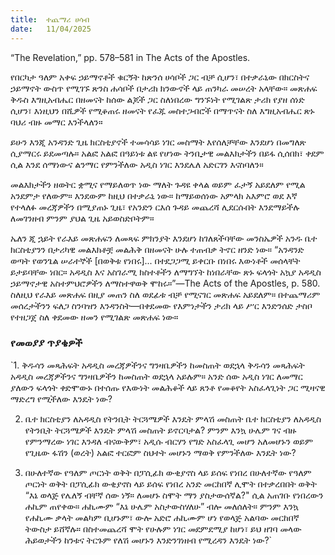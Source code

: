 ```yaml
---
title:  ተጨማሪ ሀሳብ
date:   11/04/2025
---
```



“The Revelation,” pp. 578–581 in The Acts of the Apostles.

የበርካታ ዓለም አቀፍ ኃይማኖቶች ቁርኝት ከጽንሰ ሀሳቦች ጋር ብቻ ሲሆን፣ በተቃራኒው በክርስትና ኃይማኖት ውስጥ የሚገኙ ጽንስ ሐሳቦች በታሪክ ክንውኖች ላይ ጠንካራ መሠረት አላቸው። መጽሐፍ ቅዱስ እግዚአብሔር በዘመናት ከሰው ልጆች ጋር ስለነበረው ግንኙነት የሚገልጽ ታሪክ የያዘ ሰነድ ሲሆን፣ እነዚህን በሺዎች የሚቆጠሩ ዘመናት የፈጁ መስተጋብሮች በማጥናት ስለ እግዚአብሔር ጽኑ ባህሪ ብዙ መማር እንችላለን።

ይሁን እንጂ አንዳንድ ጊዜ ክርስቲያኖች ተመሳሳይ ነገር መስማት እየሰለቻቸው እንደሆነ በመግለጽ ሲያማርሩ ይደመጣሉ። አልፎ አልፎ በዓይነቱ ልዩ የሆነው ትንቢታዊ መልእክታችን በይፋ ሲሰበክ፣ ቀደም ሲል እንደ ሰማነውና ልንማር የምንችለው አዲስ ነገር እንደሌለ አድርገን እናስባለን።

መልእክታችን ዘወትር ቋሚና የማይለወጥ ነው ማለት ጉዳዩ ቀላል ወይም ፈታኝ አይደለም የሚል አንደምታ የለውም። እንደውም ከዚህ በተቃራኒ ነው። ከማይወሰነው አምላክ አእምሮ ወደ እኛ የተላለፉ መረጃዎችን በሚያጠኑ ጊዜ፣ የአንድን ርእሰ ጉዳይ መጨረሻ ሊደርሱበት እንደማይችሉ ለመገንዘብ ምንም ያህል ጊዜ አይወስድቦትም።

ኤለን ጂ ኋይት የራእይ መጽሐፍን ለመጻፍ ምክንያት እንደሆነ ከገለጸችባቸው መንስኤዎች አንዱ ቤተ ክርስቲያንን በታሪካዊ መልእክቶቿ መልሕቅ በዘመናት ሁሉ ተጠብቃ ትኖር ዘንድ ነው። “አንዳንድ ወጣት የወንጌል ሠራተኞች [በወቅቱ የነበሩ]... በተደጋጋሚ ይቀርቡ በነበሩ እውነቶች መሰላቸት ይታይባቸው ነበር። አዳዲስ እና አስገራሚ ክስተቶችን ለማግኘት ከነበራቸው ጽኑ ፍላጎት አኳያ አዳዲስ ኃይማኖታዊ አስተምህሮዎችን ለማስተዋወቅ ሞከሩ።”—The Acts of the Apostles, p. 580. ስለዚህ የራእይ መጽሐፍ በዚያ መጠን ስለ ወደፊቱ ብቻ የሚናገር መጽሐፍ አይደለም። በተጨማሪም መሰረታችንን ፍለጋ ስንባዝን እንዳንስት—በቀደመው የእምነታችን ታሪክ ላይ ሥር እንድንሰድ ታስቦ የተዘጋጀ ስለ ቀደመው ዘመን የሚገልጽ መጽሐፍ ነው።



### የመወያያ ጥያቄዎች



`1. ቅዱሳን መጻሕፍት አዳዲስ መረጃዎችንና ግንዛቤዎችን ከመስጠት ወደኋላ ቅዱሳን መጻሕፍት አዳዲስ መረጃዎችንና ግንዛቤዎችን ከመስጠት ወደኋላ አይሉም። አንድ ሰው አዲስ ነገር ለመማር ያለውን ፍላጎት ቀድሞውኑ በተሰጡ የእውነት መልሕቆች ላይ ጸንቶ የመቆየት አስፈላጊነት ጋር ሚዛናዊ ማድረግ የሚችለው እንዴት ነው?

2. ቤተ ክርስቲያን ለአዳዲስ የትንቢት ትርጓሜዎች እንዴት ምላሽ መስጠት ቤተ ክርስቲያን ለአዳዲስ የትንቢት ትርጓሜዎች እንዴት ምላሽ መስጠት ይኖርባታል? ምንም እንኳ ሁሌም ገና ብዙ የምንማረው ነገር እንዳለ ብናውቅም፣ አዲሱ ብርሃን የግድ አስፈላጊ መሆን አለመሆኑን ወይም የጊዜው ፋሽን (ወረት) አልፎ ተርፎም ስህተት መሆኑን ማወቅ የምንችለው እንዴት ነው?

3. በሁለተኛው የዓለም ጦርነት ወቅት በፓሲፊክ ውቂያኖስ ላይ ይሰፍ የነበረ በሁለተኛው የዓለም ጦርነት ወቅት በፓሲፊክ ውቂያኖስ ላይ ይሰፍ የነበረ አንድ መርከበኛ ሊሞት በተቃረበበት ወቅት “እኔ ወላጅ የሌለኝ ብቸኛ ሰው ነኝ። ለመሆኑ ስሞት ማን ያስታውሰኛል?" ሲል አጠገቡ የነበረውን ሐኪም ጠየቀው። ሐኪሙም “እኔ ሁሌም አስታውስሃለሁ” ብሎ መለሰለት። ምንም እንኳ የሐኪሙ ቃላት መልካም ቢሆኑም፣ ውሎ አድሮ ሐኪሙም ሆነ የወላጅ አልባው መርከበኛ ትውስታ ይሸኛሉ። በስተመጨረሻ ሞት የሁሉም ነገር መደምደሚያ ከሆነ፣ ይህ ዘገባ መላው ሕይወታችን ከንቱና ትርጉም የለሽ መሆኑን እንድንገነዘብ የሚረዳን እንዴት ነው?`